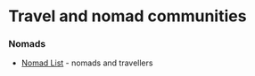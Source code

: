 # Travel and nomad communities



### Nomads

* [Nomad List](https://nomadlist.com/) - nomads and travellers

